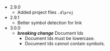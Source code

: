 <!-- (dl (section-meta Earlier Version)) -->

* 2.9.0
  * Added project files `.dlproj`
* 2.9.1
  * Better symbol detection for link
* 3.0.0
  * _**breaking change**_ Document Ids
    * Document Ids must be lowercase.
    * Document Ids cannot contain symbols.
